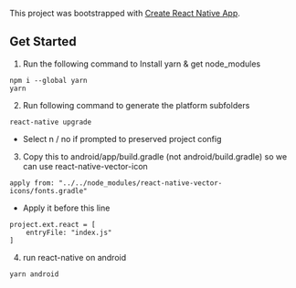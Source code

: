 This project was bootstrapped with [Create React Native App](https://github.com/react-community/create-react-native-app).

## Get Started

1. Run the following command to Install yarn & get node_modules
```
npm i --global yarn
yarn
```

2. Run following command to generate the platform subfolders
```
react-native upgrade
```
 - Select n / no if prompted to preserved project config

3. Copy this to android/app/build.gradle (not android/build.gradle) so we can use react-native-vector-icon
```
apply from: "../../node_modules/react-native-vector-icons/fonts.gradle"

```
 - Apply it before this line
```
project.ext.react = [
    entryFile: "index.js"
]
``` 

4. run react-native on android
```
yarn android
```